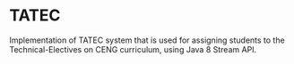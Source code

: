 # TATEC
 Implementation of TATEC system that is used for assigning students to the Technical-Electives on CENG curriculum, using Java 8 Stream API.
